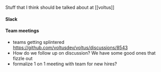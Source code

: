 Stuff that I think should be talked about at [[voltus]]

#### Slack
    
#### Team meetings
- teams getting splintered https://github.com/voltusdev/voltus/discussions/8543
- How do we follow up on discussion? We have some good ones that fizzle out
- formalize 1 on 1 meeting with team for new hires?
